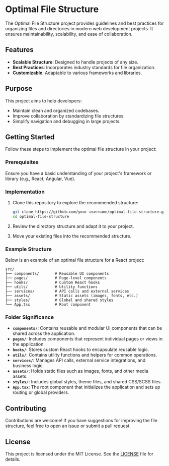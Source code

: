 # Optimal File Structure

The Optimal File Structure project provides guidelines and best practices for organizing files and directories in modern web development projects. It ensures maintainability, scalability, and ease of collaboration.

## Features

- **Scalable Structure**: Designed to handle projects of any size.
- **Best Practices**: Incorporates industry standards for file organization.
- **Customizable**: Adaptable to various frameworks and libraries.

## Purpose

This project aims to help developers:

- Maintain clean and organized codebases.
- Improve collaboration by standardizing file structures.
- Simplify navigation and debugging in large projects.

## Getting Started

Follow these steps to implement the optimal file structure in your project:

### Prerequisites

Ensure you have a basic understanding of your project's framework or library (e.g., React, Angular, Vue).

### Implementation

1. Clone this repository to explore the recommended structure:
   ```bash
   git clone https://github.com/your-username/optimal-file-structure.git
   cd optimal-file-structure
   ```

2. Review the directory structure and adapt it to your project.

3. Move your existing files into the recommended structure.

### Example Structure

Below is an example of an optimal file structure for a React project:

```
src/
├── components/       # Reusable UI components
├── pages/            # Page-level components
├── hooks/            # Custom React hooks
├── utils/            # Utility functions
├── services/         # API calls and external services
├── assets/           # Static assets (images, fonts, etc.)
├── styles/           # Global and shared styles
└── App.tsx           # Root component
```

### Folder Significance

- **`components/`**: Contains reusable and modular UI components that can be shared across the application.
- **`pages/`**: Includes components that represent individual pages or views in the application.
- **`hooks/`**: Stores custom React hooks to encapsulate reusable logic.
- **`utils/`**: Contains utility functions and helpers for common operations.
- **`services/`**: Manages API calls, external service integrations, and business logic.
- **`assets/`**: Holds static files such as images, fonts, and other media assets.
- **`styles/`**: Includes global styles, theme files, and shared CSS/SCSS files.
- **`App.tsx`**: The root component that initializes the application and sets up routing or global providers.

## Contributing

Contributions are welcome! If you have suggestions for improving the file structure, feel free to open an issue or submit a pull request.

## License

This project is licensed under the MIT License. See the [LICENSE](LICENSE) file for details.
